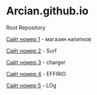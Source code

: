 # Arcian.github.io
Root Repository

  [Сайт номер 1](Arcian.github.io/tannergoods/ ) - магазин напитков
   
  [Сайт номер 2](Arcian.github.io/Surf/ "D") - Surf

  [Сайт номер 3](Arcian.github.io/ChargerCustoms/ "D") - charger

  [Сайт номер 4](Arcian.github.io/oke2/ "D") - EFFIRIO
  
  [Сайт номер 5](Arcian.github.io/project/ "D") - LOg
